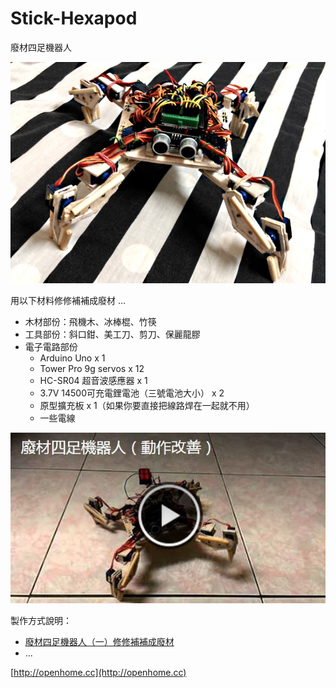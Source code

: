 # Stick-Hexapod

廢材四足機器人

![廢材四足機器人](picture2.jpg)

用以下材料修修補補成廢材 …

- 木材部份：飛機木、冰棒棍、竹筷
- 工具部份：斜口鉗、美工刀、剪刀、保麗龍膠
- 電子電路部份
  - Arduino Uno x 1
  - Tower Pro 9g servos x 12
  - HC-SR04 超音波感應器 x 1
  - 3.7V 14500可充電鋰電池（三號電池大小） x 2
  - 原型擴充板 x 1（如果你要直接把線路焊在一起就不用）
  - 一些電線

[![廢材四足機器人](picture.jpg)](https://www.youtube.com/watch?v=ZpO9VWxu_0o)

製作方式說明：

- [廢材四足機器人（一）修修補補成廢材](http://openhome.cc/Gossip/CodeData/StickHexapod/StickHexapod1.html)
- ...

[http://openhome.cc](http://openhome.cc)
